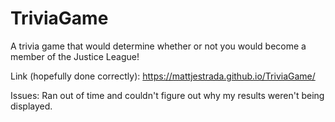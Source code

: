 # TriviaGame

A trivia game that would determine whether or not you would become a member of the Justice League!

Link (hopefully done correctly):
https://mattjestrada.github.io/TriviaGame/

Issues:
Ran out of time and couldn't figure out why my results weren't being displayed. 

